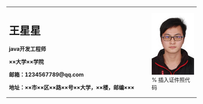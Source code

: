 <table border="0">
  <tr>
    <td width="75%">
      <h1>王星星</h1>
      <p><b>java开发工程师</b></p>
      <p><b>××大学××学院</b></p>
      <p><b>邮箱：1234567789@qq.com</b></p>
      <p><b>地址：××市××区××路××号××大学，××楼，邮编×××</b></p>
    </td>
    <td width="25%">
      <img src="/touxiang.jpg" width="100%">      % 插入证件照代码
    </td>
  </tr>
</table>
